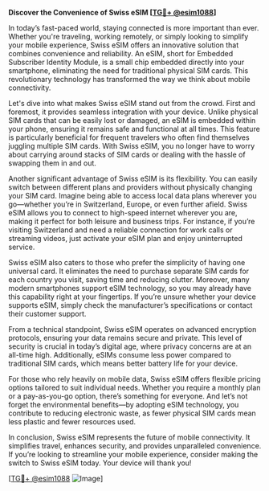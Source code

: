 **Discover the Convenience of Swiss eSIM [[TG💪+ @esim1088](https://t.me/s/esim1088)]**

In today’s fast-paced world, staying connected is more important than ever. Whether you're traveling, working remotely, or simply looking to simplify your mobile experience, Swiss eSIM offers an innovative solution that combines convenience and reliability. An eSIM, short for Embedded Subscriber Identity Module, is a small chip embedded directly into your smartphone, eliminating the need for traditional physical SIM cards. This revolutionary technology has transformed the way we think about mobile connectivity.

Let's dive into what makes Swiss eSIM stand out from the crowd. First and foremost, it provides seamless integration with your device. Unlike physical SIM cards that can be easily lost or damaged, an eSIM is embedded within your phone, ensuring it remains safe and functional at all times. This feature is particularly beneficial for frequent travelers who often find themselves juggling multiple SIM cards. With Swiss eSIM, you no longer have to worry about carrying around stacks of SIM cards or dealing with the hassle of swapping them in and out.

Another significant advantage of Swiss eSIM is its flexibility. You can easily switch between different plans and providers without physically changing your SIM card. Imagine being able to access local data plans wherever you go—whether you’re in Switzerland, Europe, or even further afield. Swiss eSIM allows you to connect to high-speed internet wherever you are, making it perfect for both leisure and business trips. For instance, if you’re visiting Switzerland and need a reliable connection for work calls or streaming videos, just activate your eSIM plan and enjoy uninterrupted service.

Swiss eSIM also caters to those who prefer the simplicity of having one universal card. It eliminates the need to purchase separate SIM cards for each country you visit, saving time and reducing clutter. Moreover, many modern smartphones support eSIM technology, so you may already have this capability right at your fingertips. If you’re unsure whether your device supports eSIM, simply check the manufacturer’s specifications or contact their customer support.

From a technical standpoint, Swiss eSIM operates on advanced encryption protocols, ensuring your data remains secure and private. This level of security is crucial in today’s digital age, where privacy concerns are at an all-time high. Additionally, eSIMs consume less power compared to traditional SIM cards, which means better battery life for your device.

For those who rely heavily on mobile data, Swiss eSIM offers flexible pricing options tailored to suit individual needs. Whether you require a monthly plan or a pay-as-you-go option, there’s something for everyone. And let’s not forget the environmental benefits—by adopting eSIM technology, you contribute to reducing electronic waste, as fewer physical SIM cards mean less plastic and fewer resources used.

In conclusion, Swiss eSIM represents the future of mobile connectivity. It simplifies travel, enhances security, and provides unparalleled convenience. If you’re looking to streamline your mobile experience, consider making the switch to Swiss eSIM today. Your device will thank you!

[[TG💪+ @esim1088](https://t.me/s/esim1088) ![Image](https://i.postimg.cc/Y0z9fWf4/image.png)]